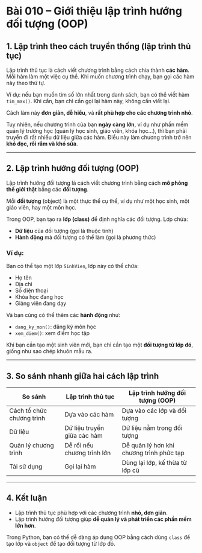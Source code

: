 
# Bài 010 – Giới thiệu lập trình hướng đối tượng (OOP)

## **1. Lập trình theo cách truyền thống (lập trình thủ tục)**

Lập trình thủ tục là cách viết chương trình bằng cách chia thành **các hàm**. Mỗi hàm làm một việc cụ thể. Khi muốn chương trình chạy, bạn gọi các hàm này theo thứ tự.

Ví dụ: nếu bạn muốn tìm số lớn nhất trong danh sách, bạn có thể viết hàm `tim_max()`. Khi cần, bạn chỉ cần gọi lại hàm này, không cần viết lại.

Cách làm này **đơn giản, dễ hiểu**, và **rất phù hợp cho các chương trình nhỏ**.

Tuy nhiên, nếu chương trình của bạn **ngày càng lớn**, ví dụ như phần mềm quản lý trường học (quản lý học sinh, giáo viên, khóa học...), thì bạn phải truyền đi rất nhiều dữ liệu giữa các hàm. Điều này làm chương trình trở nên **khó đọc, rối rắm và khó sửa**.

---

## **2. Lập trình hướng đối tượng (OOP)**

Lập trình hướng đối tượng là cách viết chương trình bằng cách **mô phỏng thế giới thật** bằng các **đối tượng**.

Mỗi **đối tượng** (object) là một thực thể cụ thể, ví dụ như một học sinh, một giáo viên, hay một môn học.

Trong OOP, bạn tạo ra **lớp (class)** để định nghĩa các đối tượng. Lớp chứa:

* **Dữ liệu** của đối tượng (gọi là thuộc tính)
* **Hành động** mà đối tượng có thể làm (gọi là phương thức)

### Ví dụ:

Bạn có thể tạo một lớp `SinhVien`, lớp này có thể chứa:

* Họ tên
* Địa chỉ
* Số điện thoại
* Khóa học đang học
* Giảng viên đang dạy

Và bạn cũng có thể thêm các **hành động** như:

* `dang_ky_mon()`: đăng ký môn học
* `xem_diem()`: xem điểm học tập

Khi bạn cần tạo một sinh viên mới, bạn chỉ cần tạo một **đối tượng từ lớp đó**, giống như sao chép khuôn mẫu ra.

---

## **3. So sánh nhanh giữa hai cách lập trình**

| So sánh                   | Lập trình thủ tục           | Lập trình hướng đối tượng (OOP)          |
| ------------------------- | --------------------------- | ---------------------------------------- |
| Cách tổ chức chương trình | Dựa vào các hàm             | Dựa vào các lớp và đối tượng             |
| Dữ liệu                   | Dữ liệu truyền giữa các hàm | Dữ liệu nằm trong đối tượng              |
| Quản lý chương trình      | Dễ rối nếu chương trình lớn | Dễ quản lý hơn khi chương trình phức tạp |
| Tái sử dụng               | Gọi lại hàm                 | Dùng lại lớp, kế thừa từ lớp cũ          |

---

## **4. Kết luận**

* Lập trình thủ tục phù hợp với các chương trình **nhỏ, đơn giản**.
* Lập trình hướng đối tượng giúp **dễ quản lý và phát triển các phần mềm lớn hơn**.

Trong Python, bạn có thể dễ dàng áp dụng OOP bằng cách dùng `class` để tạo lớp và `object` để tạo đối tượng từ lớp đó.
